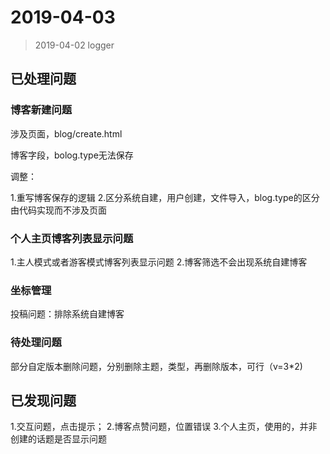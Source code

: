 2019-04-03
==================================================

> 2019-04-02 logger

## 已处理问题

### 博客新建问题

涉及页面，blog/create.html

博客字段，bolog.type无法保存

调整：

1.重写博客保存的逻辑
2.区分系统自建，用户创建，文件导入，blog.type的区分由代码实现而不涉及页面

### 个人主页博客列表显示问题

1.主人模式或者游客模式博客列表显示问题
2.博客筛选不会出现系统自建博客


### 坐标管理

投稿问题：排除系统自建博客

### 待处理问题

部分自定版本删除问题，分别删除主题，类型，再删除版本，可行（v=3*2)


## 已发现问题

1.交互问题，点击提示；
2.博客点赞问题，位置错误
3.个人主页，使用的，并非创建的话题是否显示问题
